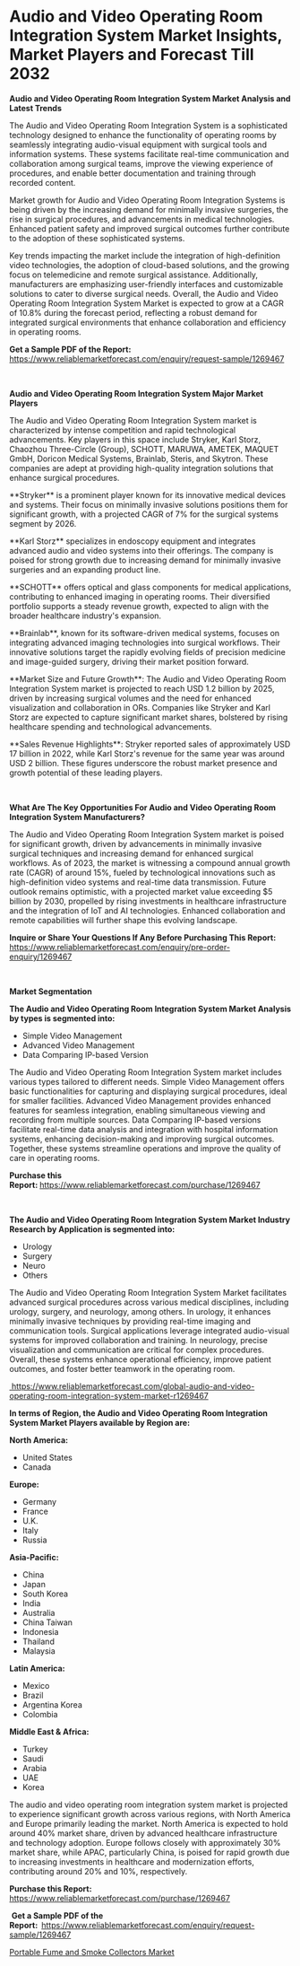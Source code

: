 <p><h1>Audio and Video Operating Room Integration System Market Insights, Market Players and Forecast Till 2032</h1></p><p><strong>Audio and Video Operating Room Integration System Market Analysis and Latest Trends</strong></p>
<p><p>The Audio and Video Operating Room Integration System is a sophisticated technology designed to enhance the functionality of operating rooms by seamlessly integrating audio-visual equipment with surgical tools and information systems. These systems facilitate real-time communication and collaboration among surgical teams, improve the viewing experience of procedures, and enable better documentation and training through recorded content.</p><p>Market growth for Audio and Video Operating Room Integration Systems is being driven by the increasing demand for minimally invasive surgeries, the rise in surgical procedures, and advancements in medical technologies. Enhanced patient safety and improved surgical outcomes further contribute to the adoption of these sophisticated systems. </p><p>Key trends impacting the market include the integration of high-definition video technologies, the adoption of cloud-based solutions, and the growing focus on telemedicine and remote surgical assistance. Additionally, manufacturers are emphasizing user-friendly interfaces and customizable solutions to cater to diverse surgical needs. Overall, the Audio and Video Operating Room Integration System Market is expected to grow at a CAGR of 10.8% during the forecast period, reflecting a robust demand for integrated surgical environments that enhance collaboration and efficiency in operating rooms.</p></p>
<p><strong>Get a Sample PDF of the Report:&nbsp;</strong> <a href="https://www.reliablemarketforecast.com/enquiry/request-sample/1269467?utm_campaign=2603&utm_medium=2&utm_source=Github&utm_content=ia&utm_term=24032025&utm_id=audio-and-video-operating-room-integration-system">https://www.reliablemarketforecast.com/enquiry/request-sample/1269467</a></p>
<p>&nbsp;</p>
<p><strong>Audio and Video Operating Room Integration System Major Market Players</strong></p>
<p><p>The Audio and Video Operating Room Integration System market is characterized by intense competition and rapid technological advancements. Key players in this space include Stryker, Karl Storz, Chaozhou Three-Circle (Group), SCHOTT, MARUWA, AMETEK, MAQUET GmbH, Doricon Medical Systems, Brainlab, Steris, and Skytron. These companies are adept at providing high-quality integration solutions that enhance surgical procedures.</p><p>**Stryker** is a prominent player known for its innovative medical devices and systems. Their focus on minimally invasive solutions positions them for significant growth, with a projected CAGR of 7% for the surgical systems segment by 2026.</p><p>**Karl Storz** specializes in endoscopy equipment and integrates advanced audio and video systems into their offerings. The company is poised for strong growth due to increasing demand for minimally invasive surgeries and an expanding product line.</p><p>**SCHOTT** offers optical and glass components for medical applications, contributing to enhanced imaging in operating rooms. Their diversified portfolio supports a steady revenue growth, expected to align with the broader healthcare industry's expansion.</p><p>**Brainlab**, known for its software-driven medical systems, focuses on integrating advanced imaging technologies into surgical workflows. Their innovative solutions target the rapidly evolving fields of precision medicine and image-guided surgery, driving their market position forward.</p><p>**Market Size and Future Growth**: The Audio and Video Operating Room Integration System market is projected to reach USD 1.2 billion by 2025, driven by increasing surgical volumes and the need for enhanced visualization and collaboration in ORs. Companies like Stryker and Karl Storz are expected to capture significant market shares, bolstered by rising healthcare spending and technological advancements.</p><p>**Sales Revenue Highlights**: Stryker reported sales of approximately USD 17 billion in 2022, while Karl Storz's revenue for the same year was around USD 2 billion. These figures underscore the robust market presence and growth potential of these leading players.</p></p>
<p>&nbsp;</p>
<p><strong>What Are The Key Opportunities For Audio and Video Operating Room Integration System Manufacturers?</strong></p>
<p><p>The Audio and Video Operating Room Integration System market is poised for significant growth, driven by advancements in minimally invasive surgical techniques and increasing demand for enhanced surgical workflows. As of 2023, the market is witnessing a compound annual growth rate (CAGR) of around 15%, fueled by technological innovations such as high-definition video systems and real-time data transmission. Future outlook remains optimistic, with a projected market value exceeding $5 billion by 2030, propelled by rising investments in healthcare infrastructure and the integration of IoT and AI technologies. Enhanced collaboration and remote capabilities will further shape this evolving landscape.</p></p>
<p><strong>Inquire or Share Your Questions If Any Before Purchasing This Report:</strong> <a href="https://www.reliablemarketforecast.com/enquiry/pre-order-enquiry/1269467?utm_campaign=2603&utm_medium=2&utm_source=Github&utm_content=ia&utm_term=24032025&utm_id=audio-and-video-operating-room-integration-system">https://www.reliablemarketforecast.com/enquiry/pre-order-enquiry/1269467</a></p>
<p>&nbsp;</p>
<p><strong>Market Segmentation</strong></p>
<p><strong>The Audio and Video Operating Room Integration System Market Analysis by types is segmented into:</strong></p>
<p><ul><li>Simple Video Management</li><li>Advanced Video Management</li><li>Data Comparing IP-based Version</li></ul></p>
<p><p>The Audio and Video Operating Room Integration System market includes various types tailored to different needs. Simple Video Management offers basic functionalities for capturing and displaying surgical procedures, ideal for smaller facilities. Advanced Video Management provides enhanced features for seamless integration, enabling simultaneous viewing and recording from multiple sources. Data Comparing IP-based versions facilitate real-time data analysis and integration with hospital information systems, enhancing decision-making and improving surgical outcomes. Together, these systems streamline operations and improve the quality of care in operating rooms.</p></p>
<p><strong>Purchase this Report:&nbsp;</strong><a href="https://www.reliablemarketforecast.com/purchase/1269467?utm_campaign=2603&utm_medium=2&utm_source=Github&utm_content=ia&utm_term=24032025&utm_id=audio-and-video-operating-room-integration-system">https://www.reliablemarketforecast.com/purchase/1269467</a></p>
<p>&nbsp;</p>
<p><strong>The Audio and Video Operating Room Integration System Market Industry Research by Application is segmented into:</strong></p>
<p><ul><li>Urology</li><li>Surgery</li><li>Neuro</li><li>Others</li></ul></p>
<p><p>The Audio and Video Operating Room Integration System Market facilitates advanced surgical procedures across various medical disciplines, including urology, surgery, and neurology, among others. In urology, it enhances minimally invasive techniques by providing real-time imaging and communication tools. Surgical applications leverage integrated audio-visual systems for improved collaboration and training. In neurology, precise visualization and communication are critical for complex procedures. Overall, these systems enhance operational efficiency, improve patient outcomes, and foster better teamwork in the operating room.</p></p>
<p><a href="https://www.reliablemarketforecast.com/global-audio-and-video-operating-room-integration-system-market-r1269467?utm_campaign=2603&utm_medium=2&utm_source=Github&utm_content=ia&utm_term=24032025&utm_id=audio-and-video-operating-room-integration-system">&nbsp;https://www.reliablemarketforecast.com/global-audio-and-video-operating-room-integration-system-market-r1269467</a></p>
<p><strong>In terms of Region, the Audio and Video Operating Room Integration System Market Players available by Region are:</strong></p>
<p>
    <p> <strong> North America: </strong>
        <ul>
            <li>United States</li>
            <li>Canada</li>
        </ul>
        </p> 
    <p> <strong> Europe: </strong>
        <ul>
            <li>Germany</li>
            <li>France</li>
            <li>U.K.</li>
            <li>Italy</li>
            <li>Russia</li>
        </ul>
        </p> 
    <p> <strong> Asia-Pacific: </strong>
        <ul>
            <li>China</li>
            <li>Japan</li>
            <li>South Korea</li>
            <li>India</li>
            <li>Australia</li>
            <li>China Taiwan</li>
            <li>Indonesia</li>
            <li>Thailand</li>
            <li>Malaysia</li>
        </ul>
        </p> 
    <p> <strong> Latin America: </strong>
        <ul>
            <li>Mexico</li>
            <li>Brazil</li>
            <li>Argentina Korea</li>
            <li>Colombia</li>
        </ul>
        </p> 
    <p> <strong> Middle East & Africa: </strong>
        <ul>
            <li>Turkey</li>
            <li>Saudi</li>
            <li>Arabia</li>
            <li>UAE</li>
            <li>Korea</li>
        </ul>
    </p>
    </p>
<p><p>The audio and video operating room integration system market is projected to experience significant growth across various regions, with North America and Europe primarily leading the market. North America is expected to hold around 40% market share, driven by advanced healthcare infrastructure and technology adoption. Europe follows closely with approximately 30% market share, while APAC, particularly China, is poised for rapid growth due to increasing investments in healthcare and modernization efforts, contributing around 20% and 10%, respectively.</p></p>
<p><strong>Purchase this Report: </strong><a href="https://www.reliablemarketforecast.com/purchase/1269467?utm_campaign=2603&utm_medium=2&utm_source=Github&utm_content=ia&utm_term=24032025&utm_id=audio-and-video-operating-room-integration-system">https://www.reliablemarketforecast.com/purchase/1269467</a></p>
<p>&nbsp;<strong>Get a Sample PDF of the Report:&nbsp;&nbsp;</strong><a href="https://www.reliablemarketforecast.com/enquiry/request-sample/1269467?utm_campaign=2603&utm_medium=2&utm_source=Github&utm_content=ia&utm_term=24032025&utm_id=audio-and-video-operating-room-integration-system">https://www.reliablemarketforecast.com/enquiry/request-sample/1269467</a></p>
<p><strong></strong></p>
<p><p><a href="https://github.com/ccreola81/Market-Research-Report-List-1/blob/main/portable-fume-and-smoke-collectors-market.md?utm_campaign=2603&utm_medium=2&utm_source=Github&utm_content=ia&utm_term=24032025&utm_id=audio-and-video-operating-room-integration-system">Portable Fume and Smoke Collectors Market</a></p></p>